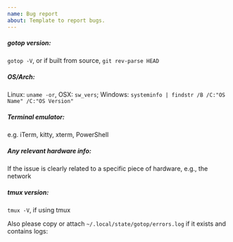 ```yaml
---
name: Bug report
about: Template to report bugs.
---
```


<!-- Please search existing issues to avoid creating duplicates. -->
<!-- Also please test using the latest build to make sure your issue has not already been fixed. -->

##### gotop version:
`gotop -V`, or if built from source, `git rev-parse HEAD`
##### OS/Arch:
Linux: `uname -or`, OSX: `sw_vers`; Windows: `systeminfo | findstr /B /C:"OS Name" /C:"OS Version"`
##### Terminal emulator: 
e.g. iTerm, kitty, xterm, PowerShell
##### Any relevant hardware info:
If the issue is clearly related to a specific piece of hardware, e.g., the network
##### tmux version:
`tmux -V`, if using tmux

Also please copy or attach `~/.local/state/gotop/errors.log` if it exists and contains logs:
